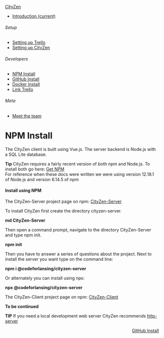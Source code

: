 <nav class="navbar navbar-dark fixed-top bg-dark flex-md-nowrap p-0 shadow"><a href="/readme.md">CityZen</a></nav>

<div class="container-fluid">

<div class="row">

<nav class="col-md-2 d-none d-md-block bg-light sidebar">

<div class="sidebar-sticky">

*   [<span data-feather="home"></span>Introduction <span class="sr-only">(current)</span>](/readme.md)

###### <span>Setup</span>[<span data-feather="plus-circle"></span>](#)

*   [<span data-feather="setup-trello"></span>Setting up Trello](/setting-up-trello.md)
*   [<span data-feather="setup-citiyzen"></span>Setting up CityZen](/setting-up-cityzen.md)

###### <span>Developers</span>[<span data-feather="plus-circle"></span>](#)

*   [<span data-feather="npm install"></span>NPM Install](/npm-install.md)
*   [<span data-feather="GitHub install"></span>GitHub Install](/github-install.md)
*   [<span data-feather="Docker install"></span>Docker Install](/docker-install.md)
*   [<span data-feather="Link Trello"></span>Link Trello](/link-trello.md)

###### <span>Meta</span>[<span data-feather="plus-circle"></span>](#)

*   [<span data-feather="meet-the-team"></span>Meet the team](/meet-the-team.md)

</div>

</nav>

<main role="main" class="col-md-9 ml-sm-auto col-lg-10 px-4">

<div class="d-flex justify-content-between flex-wrap flex-md-nowrap align-items-center pt-3 pb-2 mb-3 border-bottom">

# NPM Install

</div>

<div class="col-md-9 text-justify align-top">The CityZen client is built using Vue.js. The server backend is Node.js with a SQL Lite database.

**Tip** CityZen requires a fairly recent version of both npm and Node.js. To install both go here: [Get NPM](https://www.npmjs.com/get-npm)  
For reference when these docs were written we were using version 12.18.1 of Node.js and version 6.14.5 of npm

#### Install using NPM

The CityZen-Server project page on npm: [CityZen-Server](https://www.npmjs.com/package/@codeforlansing/cityzen-server)

To install CityZen first create the directory cityzen-server.

**md CityZen-Server**

Then open a command prompt, navigate to the directory CityZen-Server and type npm init.

**npm init**

Then you have to answer a series of questions about the project. Next to install the server you want type on the command line:

**npm i @codeforlansing/cityzen-server**

Or alternately you can install using npx:

**npx @codeforlansing/cityzen-server**

The CityZen-Client project page on npm: [CityZen-Client](#)

**To be continued**

**TIP** If you need a local development web server CityZen recommends [http-server](https://www.npmjs.com/package/http-server)


<p align="right">
 <a href="github-install.md">GitHub Install</a>
</p>

</div>

</main>

</div>

</div>